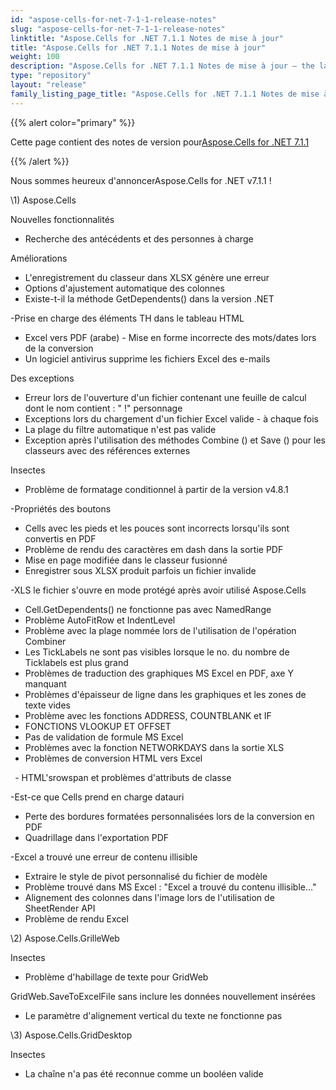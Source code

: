 ```yaml
---
id: "aspose-cells-for-net-7-1-1-release-notes"
slug: "aspose-cells-for-net-7-1-1-release-notes"
linktitle: "Aspose.Cells for .NET 7.1.1 Notes de mise à jour"
title: "Aspose.Cells for .NET 7.1.1 Notes de mise à jour"
weight: 100
description: "Aspose.Cells for .NET 7.1.1 Notes de mise à jour – the latest updates and fixes."
type: "repository"
layout: "release"
family_listing_page_title: "Aspose.Cells for .NET 7.1.1 Notes de mise à jour"
---
```

{{% alert color="primary" %}} 

 Cette page contient des notes de version pour[Aspose.Cells for .NET 7.1.1](https://releases.aspose.com/cells/net/new-releases/aspose.cells-for-.net-7.1.1/)

{{% /alert %}} 

 Nous sommes heureux d'annoncerAspose.Cells for .NET v7.1.1 !

\1) Aspose.Cells 

 Nouvelles fonctionnalités

- Recherche des antécédents et des personnes à charge

 Améliorations

- L'enregistrement du classeur dans XLSX génère une erreur
- Options d'ajustement automatique des colonnes
- Existe-t-il la méthode GetDependents() dans la version .NET

 -Prise en charge des éléments TH dans le tableau HTML

- Excel vers PDF (arabe) - Mise en forme incorrecte des mots/dates lors de la conversion
- Un logiciel antivirus supprime les fichiers Excel des e-mails

 Des exceptions

- Erreur lors de l'ouverture d'un fichier contenant une feuille de calcul dont le nom contient : " !" personnage
- Exceptions lors du chargement d'un fichier Excel valide - à chaque fois
- La plage du filtre automatique n'est pas valide
- Exception après l'utilisation des méthodes Combine () et Save () pour les classeurs avec des références externes

 Insectes

- Problème de formatage conditionnel à partir de la version v4.8.1

 -Propriétés des boutons

- Cells avec les pieds et les pouces sont incorrects lorsqu'ils sont convertis en PDF
- Problème de rendu des caractères em dash dans la sortie PDF
- Mise en page modifiée dans le classeur fusionné
- Enregistrer sous XLSX produit parfois un fichier invalide

 -XLS le fichier s'ouvre en mode protégé après avoir utilisé Aspose.Cells

- Cell.GetDependents() ne fonctionne pas avec NamedRange
- Problème AutoFitRow et IndentLevel
- Problème avec la plage nommée lors de l'utilisation de l'opération Combiner
- Les TickLabels ne sont pas visibles lorsque le no. du nombre de Ticklabels est plus grand
- Problèmes de traduction des graphiques MS Excel en PDF, axe Y manquant
- Problèmes d'épaisseur de ligne dans les graphiques et les zones de texte vides
- Problème avec les fonctions ADDRESS, COUNTBLANK et IF
- FONCTIONS VLOOKUP ET OFFSET
- Pas de validation de formule MS Excel
- Problèmes avec la fonction NETWORKDAYS dans la sortie XLS
- Problèmes de conversion HTML vers Excel

 ` `- HTML'srowspan et problèmes d'attributs de classe

-Est-ce que Cells prend en charge datauri

- Perte des bordures formatées personnalisées lors de la conversion en PDF
- Quadrillage dans l'exportation PDF

 -Excel a trouvé une erreur de contenu illisible

- Extraire le style de pivot personnalisé du fichier de modèle
- Problème trouvé dans MS Excel : "Excel a trouvé du contenu illisible…"
- Alignement des colonnes dans l'image lors de l'utilisation de SheetRender API
- Problème de rendu Excel

\2)
 Aspose.Cells.GrilleWeb

 Insectes

- Problème d'habillage de texte pour GridWeb

 GridWeb.SaveToExcelFile sans inclure les données nouvellement insérées

- Le paramètre d'alignement vertical du texte ne fonctionne pas

\3)
 Aspose.Cells.GridDesktop

 Insectes

- La chaîne n'a pas été reconnue comme un booléen valide
